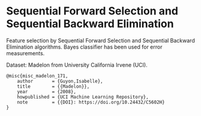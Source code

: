 # Sequential Forward Selection and Sequential Backward Elimination

Feature selection by Sequential Forward Selection and Sequential Backward Elimination algorithms. Bayes classifier has been used for error measurements.

Dataset: Madelon from University California Irvene (UCI).

    @misc{misc_madelon_171,
        author       = {Guyon,Isabelle},
        title        = {{Madelon}},
        year         = {2008},
        howpublished = {UCI Machine Learning Repository},
        note         = {{DOI}: https://doi.org/10.24432/C5602H}
    }